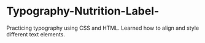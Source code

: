 # Typography-Nutrition-Label-
Practicing typography using CSS and HTML. Learned how to align and style different text elements.

